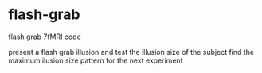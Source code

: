 # flash-grab
flash grab 7fMRI code

present a flash grab illusion and test the illusion size of the subject
find the maximum ilusion size pattern for the next experiment
